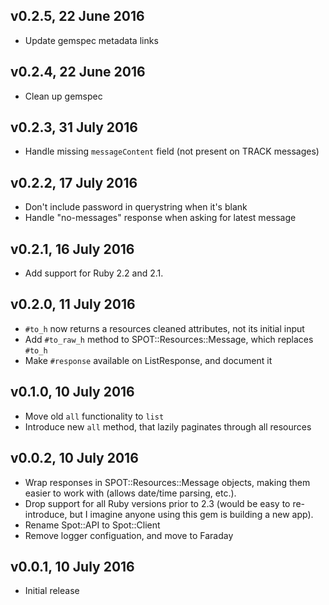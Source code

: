 ## v0.2.5, 22 June 2016

- Update gemspec metadata links

## v0.2.4, 22 June 2016

- Clean up gemspec

## v0.2.3, 31 July 2016

- Handle missing `messageContent` field (not present on TRACK messages)

## v0.2.2, 17 July 2016

- Don't include password in querystring when it's blank
- Handle "no-messages" response when asking for latest message

## v0.2.1, 16 July 2016

- Add support for Ruby 2.2 and 2.1.

## v0.2.0, 11 July 2016

- `#to_h` now returns a resources cleaned attributes, not its initial input
- Add `#to_raw_h` method to SPOT::Resources::Message, which replaces `#to_h`
- Make `#response` available on ListResponse, and document it

## v0.1.0, 10 July 2016

- Move old `all` functionality to `list`
- Introduce new `all` method, that lazily paginates through all resources

## v0.0.2, 10 July 2016

- Wrap responses in SPOT::Resources::Message objects, making them easier to work
  with (allows date/time parsing, etc.).
- Drop support for all Ruby versions prior to 2.3 (would be easy to
  re-introduce, but I imagine anyone using this gem is building a new app).
- Rename Spot::API to Spot::Client
- Remove logger configuation, and move to Faraday

## v0.0.1, 10 July 2016

- Initial release

